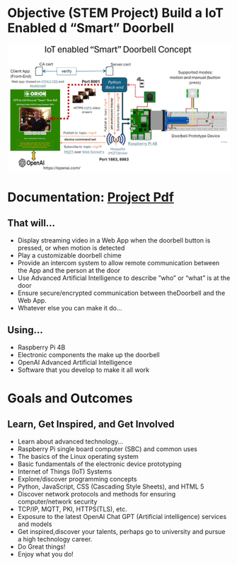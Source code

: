 # Objective (STEM Project) Build a IoT Enabled d “Smart” Doorbell

<div><img src="./smartdoorbell.png" /></div>
 
# Documentation:  <a href="./docs/RingandRun-Final.pdf"> Project Pdf </a>

## That will…
- Display streaming video in a Web App when the doorbell button is pressed, or when motion is detected
- Play a customizable doorbell chime
- Provide an intercom system to allow remote communication between the App and the person at the door
- Use Advanced Artificial Intelligence to describe ”who” or “what” is at the door
- Ensure secure/encrypted communication between theDoorbell and the Web App.
- Whatever else you can make it do…
## Using…
- Raspberry Pi 4B
- Electronic components the make up the doorbell
- OpenAI Advanced Artificial Intelligence
- Software that you develop to make it all work


# Goals and Outcomes 
## Learn, Get Inspired, and Get Involved
- Learn about advanced technology…
- Raspberry Pi single board computer (SBC) and common uses
- The basics of the Linux operating system
- Basic fundamentals of the electronic device prototyping
- Internet of Things (IoT) Systems
- Explore/discover programming concepts
- Python, JavaScript, CSS (Cascading Style Sheets), and HTML 5
- Discover network protocols and methods for ensuring computer/network security
- TCP/IP, MQTT, PKI, HTTPS(TLS), etc.
- Exposure to the latest OpenAI Chat GPT (Artificial intelligence) services and models
- Get inspired,discover your talents, perhaps go to university and pursue a high technology career.
- Do Great things!
- Enjoy what you do!

 
